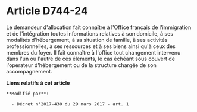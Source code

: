 # Article D744-24

Le demandeur d'allocation fait connaître à l'Office français de l'immigration et de l'intégration toutes informations
relatives à son domicile, à ses modalités d'hébergement, à sa situation de famille, à ses activités professionnelles, à ses
ressources et à ses biens ainsi qu'à ceux des membres du foyer. Il fait connaître à l'office tout changement intervenu dans
l'un ou l'autre de ces éléments, le cas échéant sous couvert de l'opérateur d'hébergement ou de la structure chargée de son
accompagnement.

**Liens relatifs à cet article**

	**Modifié par**:

	  - Décret n°2017-430 du 29 mars 2017 - art. 1
